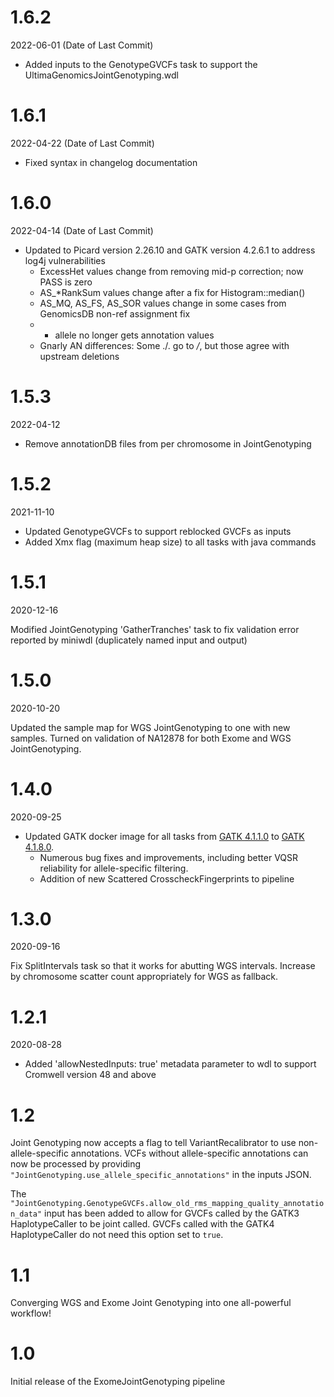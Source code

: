 # 1.6.2
2022-06-01 (Date of Last Commit)

* Added inputs to the GenotypeGVCFs task to support the UltimaGenomicsJointGenotyping.wdl

# 1.6.1
2022-04-22 (Date of Last Commit)

* Fixed syntax in changelog documentation 

# 1.6.0
2022-04-14 (Date of Last Commit)

* Updated to Picard version 2.26.10 and GATK version 4.2.6.1 to address log4j vulnerabilities
    * ExcessHet values change from removing mid-p correction; now PASS is zero 
    * AS_*RankSum values change after a fix for Histogram::median() 
    * AS_MQ, AS_FS, AS_SOR values change in some cases from GenomicsDB non-ref assignment fix
    * * allele no longer gets annotation values
    * Gnarly AN differences: Some ./. go to */*, but those agree with upstream deletions

# 1.5.3
2022-04-12

* Remove annotationDB files from per chromosome in JointGenotyping

# 1.5.2
2021-11-10

* Updated GenotypeGVCFs to support reblocked GVCFs as inputs
* Added Xmx flag (maximum heap size) to all tasks with java commands

# 1.5.1
2020-12-16

Modified JointGenotyping 'GatherTranches' task to fix validation error reported by miniwdl (duplicately named input and output)

# 1.5.0
2020-10-20

Updated the sample map for WGS JointGenotyping to one with new samples. Turned on validation of NA12878 for both Exome and WGS JointGenotyping.

# 1.4.0
2020-09-25

* Updated GATK docker image for all tasks from [GATK 4.1.1.0](https://github.com/broadinstitute/gatk/releases/tag/4.1.1.0) to [GATK 4.1.8.0](https://github.com/broadinstitute/gatk/releases/tag/4.1.8.0).
    * Numerous bug fixes and improvements, including better VQSR reliability for allele-specific filtering.
    * Addition of new Scattered CrosscheckFingerprints to pipeline

# 1.3.0
2020-09-16

Fix SplitIntervals task so that it works for abutting WGS intervals. Increase by chromosome scatter count appropriately for WGS as fallback.

# 1.2.1
2020-08-28

* Added 'allowNestedInputs: true' metadata parameter to wdl to support Cromwell version 48 and above

# 1.2
Joint Genotyping now accepts a flag to tell VariantRecalibrator to use non-allele-specific annotations. VCFs without allele-specific annotations can now be processed by providing `"JointGenotyping.use_allele_specific_annotations"` in the inputs JSON.

The `"JointGenotyping.GenotypeGVCFs.allow_old_rms_mapping_quality_annotation_data"` input has been added to allow for GVCFs called by the GATK3 HaplotypeCaller to be joint called. GVCFs called with the GATK4 HaplotypeCaller do not need this option set to `true`.

# 1.1
Converging WGS and Exome Joint Genotyping into one all-powerful workflow!

# 1.0
Initial release of the ExomeJointGenotyping pipeline